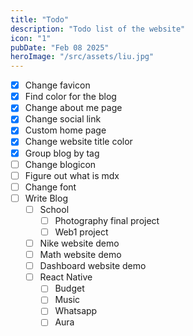 ```yaml
---
title: "Todo"
description: "Todo list of the website"
icon: "1"
pubDate: "Feb 08 2025"
heroImage: "/src/assets/liu.jpg"
---
```


- [x] Change favicon
- [x] Find color for the blog
- [x] Change about me page
- [x] Change social link
- [x] Custom home page
- [x] Change website title color
- [x] Group blog by tag
- [ ] Change blogicon
- [ ] Figure out what is mdx
- [ ] Change font
- [ ] Write Blog
  - [ ] School
    - [ ] Photography final project
    - [ ] Web1 project
  - [ ] Nike website demo
  - [ ] Math website demo
  - [ ] Dashboard website demo
  - [ ] React Native
    - [ ] Budget
    - [ ] Music
    - [ ] Whatsapp
    - [ ] Aura
